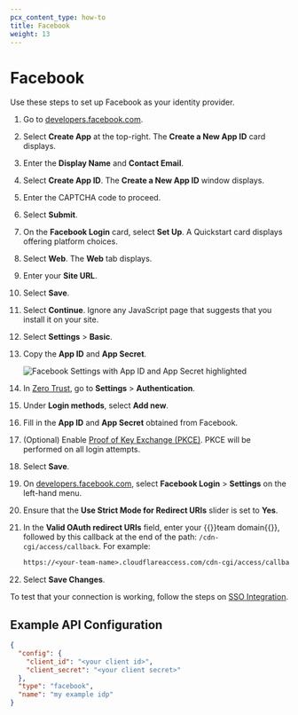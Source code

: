 ```yaml
---
pcx_content_type: how-to
title: Facebook
weight: 13
---
```


# Facebook

Use these steps to set up Facebook as your identity provider.

1. Go to [developers.facebook.com](https://developers.facebook.com/).

1. Select **Create App** at the top-right. The **Create a New App ID** card displays.

1. Enter the **Display Name** and **Contact Email**.

1. Select **Create App ID**. The **Create a New App ID** window displays.

1. Enter the CAPTCHA code to proceed.

1. Select **Submit**.

1. On the **Facebook Login** card, select **Set Up**. A Quickstart card displays offering platform choices.

1. Select **Web**. The **Web** tab displays.

1. Enter your **Site URL**.

1. Select **Save**.

1. Select **Continue**. Ignore any JavaScript page that suggests that you install it on your site.

1. Select **Settings** > **Basic**.

1. Copy the **App ID** and **App Secret**.

    ![Facebook Settings with App ID and App Secret highlighted](/images/cloudflare-one/identity/facebook/fb6.png)

1. In [Zero Trust](https://one.dash.cloudflare.com), go to **Settings** > **Authentication**.

1. Under **Login methods**, select **Add new**.

1. Fill in the **App ID** and **App Secret** obtained from Facebook.

1. (Optional) Enable [Proof of Key Exchange (PKCE)](https://www.oauth.com/oauth2-servers/pkce/). PKCE will be performed on all login attempts.

1. Select **Save**.

1. On [developers.facebook.com](https://developers.facebook.com/), select **Facebook Login** > **Settings** on the left-hand menu.

1. Ensure that the **Use Strict Mode for Redirect URIs** slider is set to **Yes**.

1. In the **Valid OAuth redirect URIs** field, enter your {{<glossary-tooltip term_id="team domain">}}team domain{{</glossary-tooltip>}}, followed by this callback at the end of the path: `/cdn-cgi/access/callback`. For example:

    ```txt
    https://<your-team-name>.cloudflareaccess.com/cdn-cgi/access/callback
    ```

1. Select **Save Changes**.

To test that your connection is working, follow the steps on [SSO Integration](/cloudflare-one/identity/idp-integration#test-idps-in-zero-trust).

## Example API Configuration

```json
{
  "config": {
    "client_id": "<your client id>",
    "client_secret": "<your client secret>"
  },
  "type": "facebook",
  "name": "my example idp"
}
```
